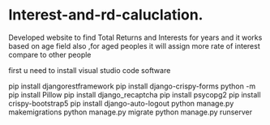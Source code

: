 # Interest-and-rd-caluclation.
Developed website to find Total Returns and Interests for years and it works based on age field also ,for aged peoples it will assign more rate of interest compare to other people


first u need to install visual studio code software

pip install djangorestframework
pip install django-crispy-forms
python -m pip install Pillow
pip install django_recaptcha
pip install psycopg2
pip install crispy-bootstrap5
pip install django-auto-logout
python manage.py makemigrations
python manage.py migrate
python manage.py runserver
